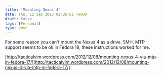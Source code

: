 ```yaml
---
title: 'Mounting Nexus 4'
date: Thu, 12 Sep 2013 02:26:01 +0000
draft: false
tags: [Personal]
type: post
---
```


For some reason you can't mount the Nexus 4 as a drive. SMH. MTP support seems to be ok in Fedora 19, these instructions worked for me.

[http://tacticalvim.wordpress.com/2012/12/08/mounting-nexus-4-via-mtp-in-fedora-17/](http://tacticalvim.wordpress.com/2012/12/08/mounting-nexus-4-via-mtp-in-fedora-17/)